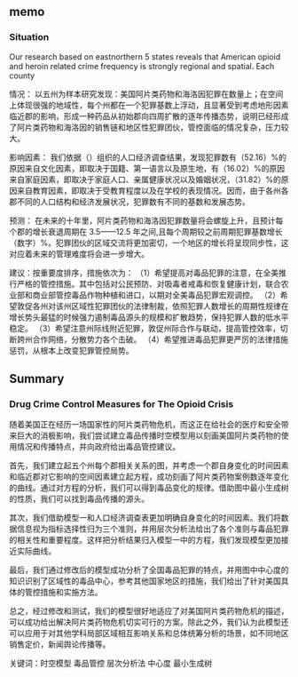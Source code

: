 ## memo

### Situation

Our research based on eastnorthern 5 states reveals that American opioid and heroin related crime frequency is strongly regional and spatial.
Each county 

情况：
以五州为样本研究发现：美国阿片类药物和海洛因犯罪在数量上；在空间上体现很强的地域性，每个州都在一个犯罪基数上浮动，且显著受到考虑地形因素临近郡的影响，形成一种药品从初始郡向四周扩散的逐年传播态势，说明已经形成了阿片类药物和海洛因的销售链和地区性犯罪团伙，管控面临的情况复杂，压力较大。

影响因素：
我们依据（）组织的人口经济调查结果，发现犯罪数有（52.16）%的原因来自文化因素，即取决于国籍、第一语言以及原生地，有（16.02）%的原因来自家庭因素，即取决于家庭人口、亲属健康状况以及婚姻状况，（31.82）%的原因来自教育因素，即取决于受教育程度以及在学校的表现情况。因而，由于各州各郡不同的人口结构和经济发展状况，犯罪数有不同的基数和发展态势。

预测：
在未来的十年里，阿片类药物和海洛因犯罪数量将会螺旋上升，且预计每个郡的增长衰退周期在 3.5——12.5 年之间,且每个周期较之前周期犯罪基数增长 （数字）%。犯罪团伙的区域交流将更加密切，一个地区的增长将呈现同步性，这对应着未来的管理难度将会进一步增大。

建议：按重要度排序，措施依次为：
（1）希望提高对毒品犯罪的注意，在全美推行严格的管控措施。其中包括对公民预防、对吸毒者戒毒和恢复健康计划，联合农业部和商业部管控毒品作物种植和进口，以期对全美毒品犯罪宏观调控。
（2）希望敦促各州对该州区域性犯罪团伙的法律制裁，依照犯罪人数增长的周期性规律在增长势头最猛的时候强力遏制毒品源头的规模和扩散趋势，保持犯罪人数的低水平稳定。
（3）希望注意州际线附近犯罪，敦促州际合作与联动，提高管控效率，切断跨州合作网络，分散势力各个击破。
（4）希望推进毒品犯罪更严厉的法律措施惩罚，从根本上改变犯罪管控局势。

## Summary

### Drug Crime Control Measures for The Opioid Crisis

随着美国正在经历一场国家性的阿片类药物危机，而这正在给社会的医疗和安全带来巨大的消极影响，我们尝试建立毒品传播时空模型用以刻画美国阿片类药物的使用情况和传播特点，并向政府给出毒品管控建议。

首先，我们建立起五个州每个郡相关关系的图，并考虑一个郡自身变化的时间因素和临近郡对它影响的空间因素建立起方程，成功刻画了阿片类药物案例数逐年变化的曲线。通过对方程的分析，我们可以得到毒品变化的规律。借助图中最小生成树的性质，我们可以找到毒品传播的源头。

其次，我们借助模型一和人口经济调查表更加明确自身变化的时间因素。我们将数据信息视为指标选择性归为三个准则，并用层次分析法给出了各个准则与毒品犯罪的相关性和重要程度。这样把分析结果归入模型一中的方程，我们发现模型更加接近实际曲线。

最后，我们通过修改后的模型成功分析了全国毒品犯罪的特点，并用图中中心度的知识识别了区域性的毒品中心，参考其他国家地区的措施，我们给出了针对美国具体的管控措施和实施方法。

总之，经过修改和测试，我们的模型很好地适应了对美国阿片类药物危机的描述，可以成功给出解决阿片类药物危机切实可行的方案。除此之外，我们认为此模型还可以应用于对其他学科局部区域相互影响关系和总体统筹分析的场景，如不同地区销售定价，新闻舆论传播等。

关键词：时空模型 毒品管控 层次分析法 中心度 最小生成树